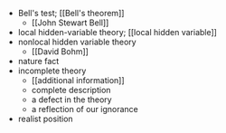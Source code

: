 - Bell's test; [[Bell's theorem]]
    - [[John Stewart Bell]]
- local hidden-variable theory; [[local hidden variable]]
- nonlocal hidden variable theory
    - [[David Bohm]]
- nature fact
- incomplete theory
    - [[additional information]]
    - complete description
    - a defect in the theory
    - a reflection of our ignorance
- realist position
